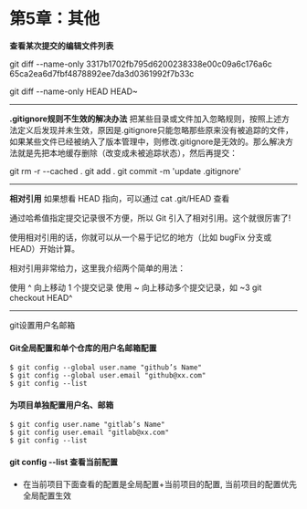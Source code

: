 # 第5章：其他

**查看某次提交的编辑文件列表**

git diff --name-only 3317b1702fb795d6200238338e00c09a6c176a6c 65ca2ea6d7fbf4878892ee7da3d0361992f7b33c

git diff --name-only HEAD HEAD~

---

**.gitignore规则不生效的解决办法**
把某些目录或文件加入忽略规则，按照上述方法定义后发现并未生效，原因是.gitignore只能忽略那些原来没有被追踪的文件，如果某些文件已经被纳入了版本管理中，则修改.gitignore是无效的。那么解决方法就是先把本地缓存删除（改变成未被追踪状态），然后再提交：

git rm -r --cached .
git add .
git commit -m 'update .gitignore'

---

**相对引用**
如果想看 HEAD 指向，可以通过 cat .git/HEAD 查看

通过哈希值指定提交记录很不方便，所以 Git 引入了相对引用。这个就很厉害了!

使用相对引用的话，你就可以从一个易于记忆的地方（比如 bugFix 分支或 HEAD）开始计算。

相对引用非常给力，这里我介绍两个简单的用法：

使用 ^ 向上移动 1 个提交记录
使用 ~<num> 向上移动多个提交记录，如 ~3
git checkout HEAD^

---

git设置用户名邮箱

#### Git全局配置和单个仓库的用户名邮箱配置

```
$ git config --global user.name "github’s Name"
$ git config --global user.email "github@xx.com"
$ git config --list
```

#### 为项目单独配置用户名、邮箱

```
$ git config user.name "gitlab’s Name"
$ git config user.email "gitlab@xx.com"
$ git config --list
```

#### git config --list 查看当前配置

- 在当前项目下面查看的配置是全局配置+当前项目的配置, 当前项目的配置优先全局配置生效
